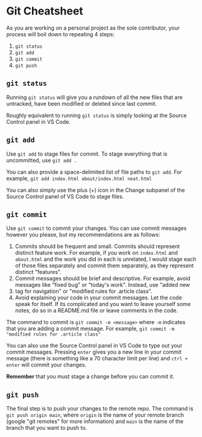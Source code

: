 # Git Cheatsheet

As you are working on a personal project as the sole contributor, your process will boil down to repeating 4 steps:

1. `git status`
2. `git add`
3. `git commit`
4. `git push`

## `git status`

Running `git status` will give you a rundown of all the new files that are untracked, have been modified or deleted since last commit.

Roughly equivalent to running `git status` is simply looking at the Source Control panel in VS Code.

## `git add`

Use `git add` to stage files for commit. To stage everything that is uncommitted, use `git add .`

You can also provide a space-delimited list of file paths to `git add`. For example, `git add index.html about/index.html neat.html`

You can also simply use the plus (+) icon in the Change subpanel of the Source Control panel of VS Code to stage files.

## `git commit`

Use `git commit` to commit your changes. You can use commit messages however you please, but my recommendations are as follows:

1. Commits should be frequent and small. Commits should represent distinct feature work. For example, if you work on `index.html` and `about.html` and the work you did in each is unrelated, I would stage each of those files separately and commit them separately, as they represent distinct "features".
2. Commit messages should be brief and descriptive. For example, avoid messages like "fixed bug" or "today's work". Instead, use "added new <li> tag for navigation" or "modified rules for .article class".
3. Avoid explaining your code in your commit messages. Let the code speak for itself. If its complicated and you want to leave yourself some notes, do so in a README.md file or leave comments in the code. 

The command to commit is `git commit -m <message>` where `-m` indicates that you are adding a commit message. For example, `git commit -m "modified rules for .article class"`

You can also use the Source Control panel in VS Code to type out your commit messages. Pressing `enter` gives you a new line in your commit message (there is something like a 70 character limit per line) and `ctrl + enter` will commit your changes.

**Remember** that you must stage a change before you can commit it.

## `git push`

The final step is to push your changes to the remote repo. The command is `git push origin main`, where `origin` is the name of your remote branch (google "git remotes" for more information) and `main` is the name of the branch that you want to push to.